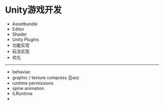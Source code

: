 # Unity游戏开发

* Assetbundle
* Editor
* Shader
* Unity Plugins
* 功能实现
* 玩法实现
* 优化



---



* behaviac
* graphic / texture compress 见wiz
* runtime permissions
* spine animation
* ILRuntime 
* 


